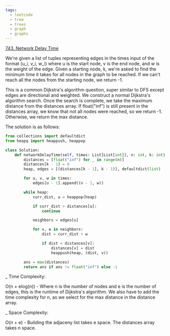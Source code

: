 ```yaml
---
tags:
  - leetcode
  - tree
  - trees
  - graph
  - graphs
---
```


<a href="https://leetcode.com/problems/network-delay-time/">743. Network Delay
Time</a>

We're given a list of tuples representing edges in the times input of the format
(u_i, v_i, w_i) where u is the start node, v is the end node, and w is the
weight of the edge. Given a starting node, k, we're asked to find the minimum
time it takes for all nodes in the graph to be reached. If we can't reach all
the nodes from the starting node, we return -1.

This is a common Dijkstra's algorithm question, super similar to DFS except
edges are directional and weighted. We construct a normal Dijkstra's algorithm
search. Once the search is complete, we take the maximum distance from the
distances array. If float("inf") is still present in the distances array, we
know that not all nodes were reached, so we return -1. Otherwise, we return the
max distance.

The solution is as follows:

```python
from collections import defaultdict
from heapq import heappush, heappop

class Solution:
    def networkDelayTime(self, times: List[List[int]], n: int, k: int) -> int:
        distances = [float("inf") for _ in range(n)]
        distances[k - 1] = 0
        heap, edges = [(distances[k - 1], k - 1)], defaultdict(list)

        for u, v, w in times:
            edges[u - 1].append((v - 1, w))

        while heap:
            curr_dist, u = heappop(heap)

            if curr_dist > distances[u]:
                continue

            neighbors = edges[u]

            for v, w in neighbors:
                dist = curr_dist + w

                if dist < distances[v]:
                    distances[v] = dist
                    heappush(heap, (dist, v))

        ans = max(distances)
        return ans if ans != float("inf") else -1
```

\_ Time Complexity:

O(n + elog(n)) - Where n is the number of nodes and e is the number of edges,
this is the runtime of Dijkstra's algorithm. We also have to add the time
complexity for n, as we select for the max distance in the distance array.

\_ Space Complexity:

O(n + e) - Building the adjaceny list takes e space. The distances array takes n
space.
